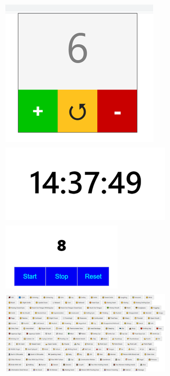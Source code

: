![Counter](https://github.com/Andrey2191/React-counter-timer-clock-emoji/raw/main/screenshot/counter.png)

![Clock](https://github.com/Andrey2191/React-counter-timer-clock-emoji/raw/main/screenshot/clock.png)

![Timer](https://github.com/Andrey2191/React-counter-timer-clock-emoji/raw/main/screenshot/timer.png)

![Emoji](https://github.com/Andrey2191/React-counter-timer-clock-emoji/raw/main/screenshot/emoji.png)
